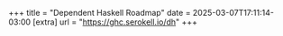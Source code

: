 +++
title = "Dependent Haskell Roadmap"
date = 2025-03-07T17:11:14-03:00
[extra]
url = "https://ghc.serokell.io/dh"
+++
